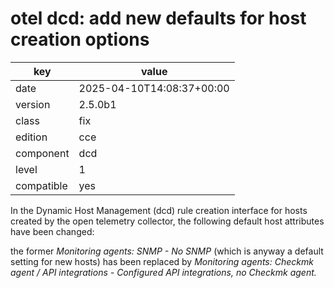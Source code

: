 [//]: # (werk v2)
# otel dcd: add new defaults for host creation options

key        | value
---------- | ---
date       | 2025-04-10T14:08:37+00:00
version    | 2.5.0b1
class      | fix
edition    | cce
component  | dcd
level      | 1
compatible | yes

In the Dynamic Host Management (dcd) rule creation interface
for hosts created by the open telemetry collector,
the following default host attributes have been changed:

the former _Monitoring agents: SNMP - No SNMP_
(which is anyway a default setting for new hosts) has been replaced by
_Monitoring agents: Checkmk agent / API integrations -_
_Configured API integrations, no Checkmk agent._
